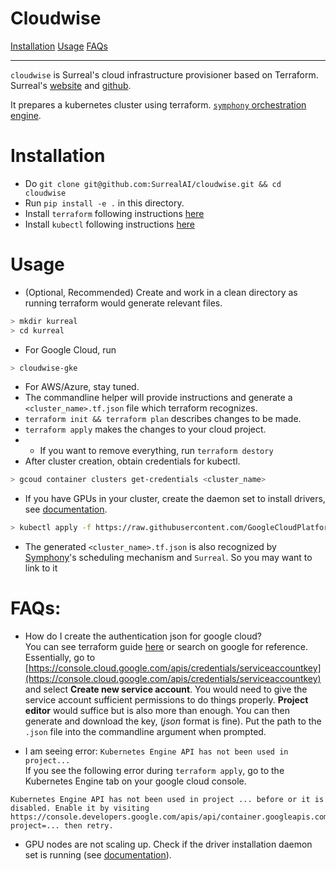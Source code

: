 # Cloudwise
[Installation](#installation)
[Usage](#usage)
[FAQs](#faqs)

---

`cloudwise` is Surreal's cloud infrastructure provisioner based on Terraform. Surreal's [website](surreal.stanford.edu) and [github](https://github.com/SurrealAI/Surreal).

It prepares a kubernetes cluster using terraform.
[`symphony` orchestration engine](https://github.com/SurrealAI/symphony). 

# Installation
* Do `git clone git@github.com:SurrealAI/cloudwise.git && cd cloudwise`
* Run `pip install -e .` in this directory.
* Install `terraform` following instructions [here](https://www.terraform.io/intro/getting-started/install.html)
* Install `kubectl` following instructions [here](https://kubernetes.io/docs/tasks/tools/install-kubectl/)

# Usage
* (Optional, Recommended) Create and work in a clean directory as running terraform would generate relevant files. 
```bash
> mkdir kurreal
> cd kurreal
```

* For Google Cloud, run 
```bash
> cloudwise-gke
```

* For AWS/Azure, stay tuned.
* The commandline helper will provide instructions and generate a `<cluster_name>.tf.json` file which terraform recognizes.
* `terraform init && terraform plan` describes changes to be made. 
* `terraform apply` makes the changes to your cloud project. 
* * If you want to remove everything, run `terraform destory`
* After cluster creation, obtain credentials for kubectl.
```bash
> gcoud container clusters get-credentials <cluster_name>
```
* If you have GPUs in your cluster, create the daemon set to install drivers, see [documentation](https://cloud.google.com/kubernetes-engine/docs/how-to/gpus#installing_drivers).
```bash
> kubectl apply -f https://raw.githubusercontent.com/GoogleCloudPlatform/container-engine-accelerators/stable/nvidia-driver-installer/cos/daemonset-preloaded.yaml
```
* The generated `<cluster_name>.tf.json` is also recognized by [Symphony](https://github.com/SurrealAI/symphony)'s scheduling mechanism and `Surreal`. So you may want to link to it 

# FAQs:
* How do I create the authentication json for google cloud?  
You can see terraform guide [here](https://www.terraform.io/docs/providers/google/index.html) or search on google for reference. Essentially, go to [https://console.cloud.google.com/apis/credentials/serviceaccountkey](https://console.cloud.google.com/apis/credentials/serviceaccountkey) and select **Create new service account**. You would need to give the service account sufficient permissions to do things properly. **Project editor** would suffice but is also more than enough. You can then generate and download the key, (*json* format is fine). Put the path to the `.json` file into the commandline argument when prompted.

* I am seeing error: `Kubernetes Engine API has not been used in project...`  
If you see the following error during `terraform apply`, go to the Kubernetes Engine tab on your google cloud console.
```
Kubernetes Engine API has not been used in project ... before or it is disabled. Enable it by visiting https://console.developers.google.com/apis/api/container.googleapis.com/overview?project=... then retry.
```

* GPU nodes are not scaling up. Check if the driver installation daemon set is running (see [documentation](https://cloud.google.com/kubernetes-engine/docs/how-to/gpus#installing_drivers)).
